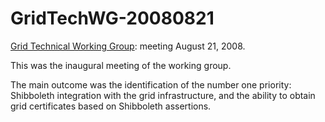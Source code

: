 # GridTechWG-20080821

[Grid Technical Working Group](/wiki/spaces/BeSTGRID/pages/3816950451): meeting August 21, 2008.

This was the inaugural meeting of the working group.

The main outcome was the identification of the number one priority: Shibboleth integration with the grid infrastructure, and the ability to obtain grid certificates based on Shibboleth assertions.
